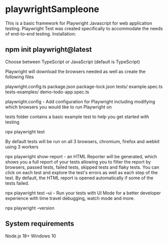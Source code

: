 # playwrightSampleone
This is a basic framework for Playwright Javascript for web application testing. Playwright Test was created specifically to accommodate the needs of end-to-end testing. 
Installation: 

## npm init playwright@latest 

Choose between TypeScript or JavaScript (default is TypeScript) 

Playwright will download the browsers needed as well as create the following files 

playwright.config.ts 
package.json 
package-lock.json 
tests/ 
 example.spec.ts 
tests-examples/ 
 demo-todo-app.spec.ts 

playwright.config  - Add configuration for Playwright including modifying which browsers you would like to run Playwright on 

tests folder contains a basic example test to help you get started with testing 

npx playwright test  

By default tests will be run on all 3 browsers, chromium, firefox and webkit using 3 workers 

npx playwright show-report - an HTML Reporter will be generated, which shows you a full report of your tests allowing you to filter the report by browsers, passed tests, failed tests, skipped tests and flaky tests. You can click on each test and explore the test's errors as well as each step of the test. By default, the HTML report is opened automatically if some of the tests failed. 

npx playwright test –ui - Run your tests with UI Mode for a better developer experience with time travel debugging, watch mode and more. 

npx playwright –version 

## System requirements 

Node.js 18+     Windows 10 
